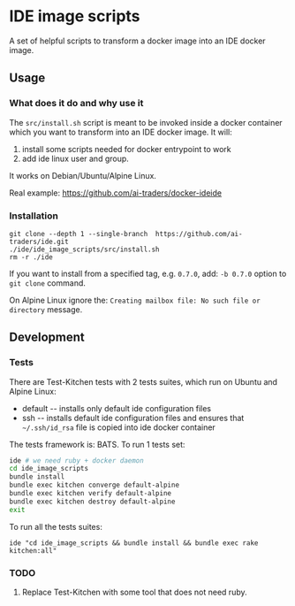 # IDE image scripts

A set of helpful scripts to transform a docker image into an IDE docker image.

## Usage

### What does it do and why use it
The `src/install.sh` script is meant to be invoked inside a docker container
 which you want to transform into an IDE docker image. It will:
  1. install some scripts needed for docker entrypoint to work
  2. add ide linux user and group.

It works on Debian/Ubuntu/Alpine Linux.

Real example: https://github.com/ai-traders/docker-ideide

### Installation
```
git clone --depth 1 --single-branch  https://github.com/ai-traders/ide.git
./ide/ide_image_scripts/src/install.sh
rm -r ./ide
```
If you want to install from a specified tag, e.g. `0.7.0`, add: `-b 0.7.0` option
 to `git clone` command.

On Alpine Linux ignore the: `Creating mailbox file: No such file or directory`
 message.

## Development
### Tests

There are Test-Kitchen tests with 2 tests suites, which run on Ubuntu and Alpine Linux:
 * default -- installs only default ide configuration files
 * ssh -- installs default ide configuration files and ensures that `~/.ssh/id_rsa`
 file is copied into ide docker container

The tests framework is: BATS. To run 1 tests set:
```bash
ide # we need ruby + docker daemon
cd ide_image_scripts
bundle install
bundle exec kitchen converge default-alpine
bundle exec kitchen verify default-alpine
bundle exec kitchen destroy default-alpine
exit
```
To run all the tests suites:
```
ide "cd ide_image_scripts && bundle install && bundle exec rake kitchen:all"
```

### TODO
1. Replace Test-Kitchen with some tool that does not need ruby.

